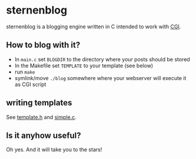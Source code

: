 # sternenblog
sternenblog is a blogging engine written in C intended to work with [CGI](de.wikipedia.org/wiki/Common_Gateway_Interface).

## How to blog with it?
* In `main.c` set `BLOGDIR` to the directory where your posts should be stored
* In the Makefile set `TEMPLATE` to your template (see below)
* run `make`
* symlink/move `./blog` somewhere where your webserver will execute it as CGI script

## writing templates
See [template.h](./template.h) and [simple.c](./templates/simple.c).

## Is it anyhow useful?
Oh yes. And it will take you to the stars!
